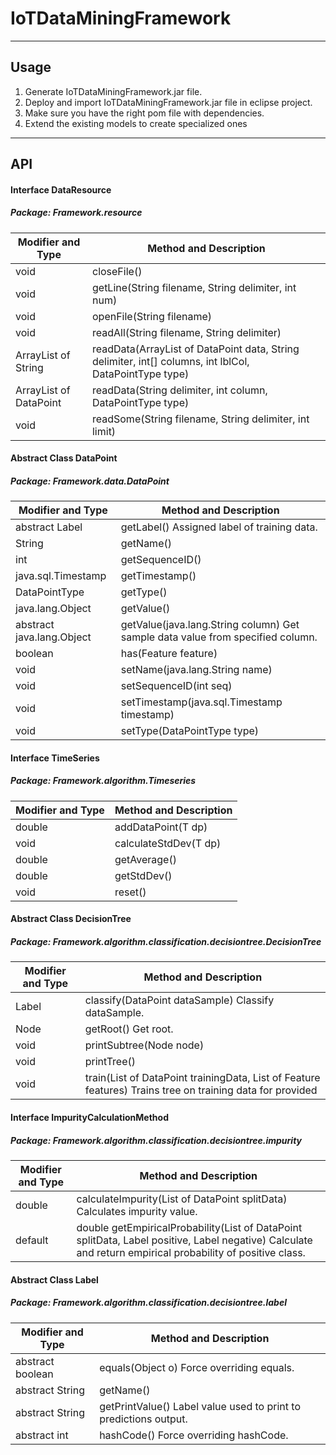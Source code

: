 # IoTDataMiningFramework
----

## Usage
1. Generate IoTDataMiningFramework.jar file.
2. Deploy and import IoTDataMiningFramework.jar file in eclipse project.
3. Make sure you have the right pom file with dependencies.
5. Extend the existing models to create specialized ones

----
## API


#### Interface DataResource
##### Package: Framework.resource

Modifier and Type	          |          Method and Description
----------------------------|--------------------------------
  void	| closeFile() 
  void	| getLine(String filename, String delimiter, int num) 
  void	| openFile(String filename) 
  void	| readAll(String filename, String delimiter) 
  ArrayList of String	| readData(ArrayList of DataPoint  data, String delimiter, int[] columns, int lblCol, DataPointType type) 
  ArrayList of DataPoint | readData(String delimiter, int column, DataPointType type) 
  void	| readSome(String filename, String delimiter, int limit)
  



#### Abstract Class DataPoint
##### Package: Framework.data.DataPoint

Modifier and Type	          |          Method and Description
----------------------------|--------------------------------
  abstract Label	          |   getLabel()  Assigned label of training data.
  String	                  |   getName() 
  int	                      |   getSequenceID() 
  java.sql.Timestamp	      |   getTimestamp() 
  DataPointType	            |   getType() 
  java.lang.Object	        |   getValue() 
  abstract java.lang.Object	|   getValue(java.lang.String column) Get sample data value from specified column.
  boolean	                  |   has(Feature feature)
  void	                    |   setName(java.lang.String name) 
  void	                    |   setSequenceID(int seq) 
  void	                    |   	setTimestamp(java.sql.Timestamp timestamp) 
  void	                    |   	setType(DataPointType type) 
  
  
  
#### Interface TimeSeries
##### Package: Framework.algorithm.Timeseries

Modifier and Type	          |          Method and Description
----------------------------|--------------------------------
  double	| addDataPoint(T dp) 
  void	| calculateStdDev(T dp) 
  double	| getAverage() 
  double	| getStdDev() 
  void	| reset() 
  
  
  
#### Abstract Class DecisionTree
##### Package: Framework.algorithm.classification.decisiontree.DecisionTree

Modifier and Type	          |          Method and Description
----------------------------|--------------------------------
  Label | classify(DataPoint dataSample)   Classify dataSample.
  Node	| getRoot()       Get root.
  void	| printSubtree(Node node) 
  void	| printTree() 
  void	| train(List of DataPoint trainingData, List of Feature features)       Trains tree on training data for provided     
  
  
  
#### Interface ImpurityCalculationMethod
##### Package: Framework.algorithm.classification.decisiontree.impurity

Modifier and Type	          |          Method and Description
----------------------------|--------------------------------
  double  |	calculateImpurity(List of DataPoint splitData)    Calculates impurity value.
  default | double	getEmpiricalProbability(List of DataPoint splitData, Label positive, Label negative)  Calculate and return empirical probability of positive class. 
  
  

#### Abstract Class Label
##### Package: Framework.algorithm.classification.decisiontree.label

Modifier and Type	          |          Method and Description
----------------------------|--------------------------------
  abstract boolean	| equals(Object o)    Force overriding equals.
  abstract String	|  getName() 
  abstract String	|  getPrintValue()   Label value used to print to predictions output.
  abstract int  |	hashCode()      Force overriding hashCode.
  
  
